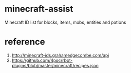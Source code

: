 # minecraft-assist
Minecraft ID list for blocks, items, mobs, entities and potions

# reference
1. http://minecraft-ids.grahamedgecombe.com/api
2. https://github.com/4poc/rbot-plugins/blob/master/minecraft/recipes.json
